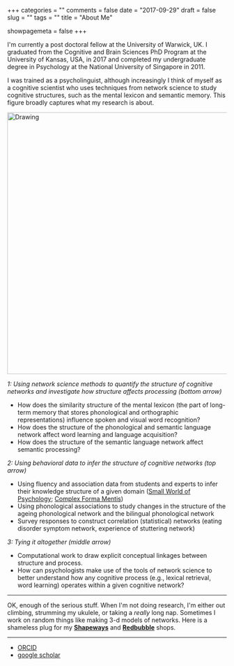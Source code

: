 +++
categories = ""
comments = false
date = "2017-09-29"
draft = false
slug = ""
tags = ""
title = "About Me"

showpagemeta = false
+++

I'm currently a post doctoral fellow at the University of Warwick, UK. I graduated from the Cognitive and Brain Sciences PhD Program at the University of Kansas, USA, in 2017 and completed my undergraduate degree in Psychology at the National University of Singapore in 2011. 

I was trained as a psycholinguist, although increasingly I think of myself as a cognitive scientist who uses techniques from network science to study cognitive structures, such as the mental lexicon and semantic memory. This figure broadly captures what my research is about. 

<img src="/img/jobtalk.jpg" alt="Drawing" style="width: 600px;"/>  

*1: Using network science methods to quantify the structure of cognitive networks and investigate how structure affects processing (bottom arrow)*

* How does the similarity structure of the mental lexicon (the part of long-term memory that stores phonological and orthographic representations) influence spoken and visual word recognition? 
* How does the structure of the phonological and semantic language network affect word learning and language acquisition? 
* How does the structure of the semantic language network affect semantic processing? 

*2: Using behavioral data to infer the structure of cognitive networks (top arrow)*

* Using fluency and association data from students and experts to infer their knowledge structure of a given domain ([Small World of Psychology](https://csqsiew.netlify.com/studies/swopf/); [Complex Forma Mentis](http://complexmentis.altervista.org/team/))
* Using phonological associations to study changes in the structure of the ageing phonological network and the bilingual phonological network
* Survey responses to construct correlation (statistical) networks (eating disorder symptom network, experience of stuttering network)

*3: Tying it altogether (middle arrow)*

* Computational work to draw explicit conceptual linkages between structure and process.
* How can psychologists make use of the tools of network science to better understand how any cognitive process (e.g., lexical retrieval, word learning) operates within a given cognitive network? 

***

OK, enough of the serious stuff. When I'm not doing research, I'm either out climbing, strumming my ukulele, or taking a _really_ long nap. Sometimes I work on random things like making 3-d models of networks. Here is a shameless plug for my **[Shapeways](https://www.shapeways.com/shops/csqsiew)** and **[Redbubble](https://www.redbubble.com/people/csqsiew)** shops.

***

* [ORCID](http://orcid.org/0000-0003-3384-7374)
* [google scholar](https://scholar.google.com/citations?user=CviKcyUAAAAJ&hl=en&oi=ao)
